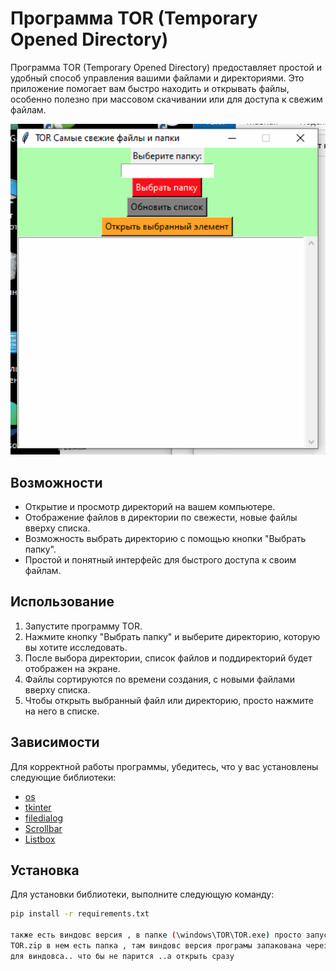 # Программа TOR (Temporary Opened Directory)

Программа TOR (Temporary Opened Directory) предоставляет простой и удобный способ управления вашими файлами и директориями. Это приложение помогает вам быстро находить и открывать файлы, особенно полезно при массовом скачивании или для доступа к свежим файлам.

![скрин програмы](https://github.com/tarantin902/TOR/raw/main/TOR.png)


## Возможности

- Открытие и просмотр директорий на вашем компьютере.
- Отображение файлов в директории по свежести, новые файлы вверху списка.
- Возможность выбрать директорию с помощью кнопки "Выбрать папку".
- Простой и понятный интерфейс для быстрого доступа к своим файлам.

## Использование

1. Запустите программу TOR.
2. Нажмите кнопку "Выбрать папку" и выберите директорию, которую вы хотите исследовать.
3. После выбора директории, список файлов и поддиректорий будет отображен на экране.
4. Файлы сортируются по времени создания, с новыми файлами вверху списка.
5. Чтобы открыть выбранный файл или директорию, просто нажмите на него в списке.

## Зависимости

Для корректной работы программы, убедитесь, что у вас установлены следующие библиотеки:

- [os](https://docs.python.org/3/library/os.html)
- [tkinter](https://docs.python.org/3/library/tkinter.html)
- [filedialog](https://docs.python.org/3/library/dialog.html)
- [Scrollbar](https://docs.python.org/3/library/tkinter.ttk.html#scrollbar)
- [Listbox](https://docs.python.org/3/library/tkinter.html#listbox)

## Установка

Для установки библиотеки, выполните следующую команду:

```bash
pip install -r requirements.txt

также есть виндовс версия , в папке (\windows\TOR\TOR.exe) просто запустить TOR.exe
TOR.zip в нем есть папка , там виндовс версия програмы запакована через pyinstaller в исполняемый вормат
для виндовса.. что бы не парится ..а открыть сразу
